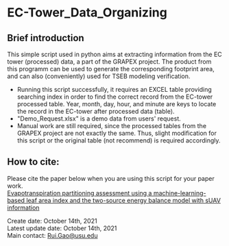# EC-Tower_Data_Organizing
## Brief introduction
This simple script used in python aims at extracting information from the EC tower (processed) data, a part of the GRAPEX project. The product from this programm can be used to generate the corresponding footprint area, and can also (conveniently) used for TSEB modeling verification.

- Running this script successfully, it requires an EXCEL table providing searching index in order to find the correct record from the EC-tower processed table. Year, month, day, hour, and minute are keys to locate the record in the EC-tower after processed data (table).
- "Demo_Request.xlsx" is a demo data from users' request.
- Manual work are still required, since the processed tables from the GRAPEX project are not exactly the same. Thus, slight modification for this script or the original table (not recommend) is required accordingly.

## How to cite:
Please cite the paper below when you are using this script for your paper work.<br>
[Evapotranspiration partitioning assessment using a machine-learning-based leaf area index and the two-source energy balance model with sUAV information](https://www.researchgate.net/publication/350820947_Evapotranspiration_partitioning_assessment_using_a_machine-learning-based_leaf_area_index_and_the_two-source_energy_balance_model_with_sUAV_information)

Create date: October 14th, 2021<br>
Latest update date: October 14th, 2021<br>
Main contact: Rui.Gao@usu.edu<br>
